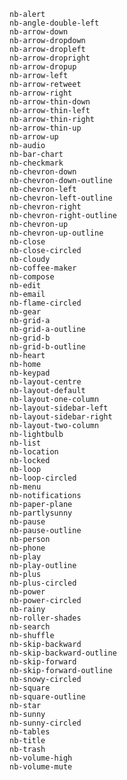 
    nb-alert
    nb-angle-double-left
    nb-arrow-down
    nb-arrow-dropdown
    nb-arrow-dropleft
    nb-arrow-dropright
    nb-arrow-dropup
    nb-arrow-left
    nb-arrow-retweet
    nb-arrow-right
    nb-arrow-thin-down
    nb-arrow-thin-left
    nb-arrow-thin-right
    nb-arrow-thin-up
    nb-arrow-up
    nb-audio
    nb-bar-chart
    nb-checkmark
    nb-chevron-down
    nb-chevron-down-outline
    nb-chevron-left
    nb-chevron-left-outline
    nb-chevron-right
    nb-chevron-right-outline
    nb-chevron-up
    nb-chevron-up-outline
    nb-close
    nb-close-circled
    nb-cloudy
    nb-coffee-maker
    nb-compose
    nb-edit
    nb-email
    nb-flame-circled
    nb-gear
    nb-grid-a
    nb-grid-a-outline
    nb-grid-b
    nb-grid-b-outline
    nb-heart
    nb-home
    nb-keypad
    nb-layout-centre
    nb-layout-default
    nb-layout-one-column
    nb-layout-sidebar-left
    nb-layout-sidebar-right
    nb-layout-two-column
    nb-lightbulb
    nb-list
    nb-location
    nb-locked
    nb-loop
    nb-loop-circled
    nb-menu
    nb-notifications
    nb-paper-plane
    nb-partlysunny
    nb-pause
    nb-pause-outline
    nb-person
    nb-phone
    nb-play
    nb-play-outline
    nb-plus
    nb-plus-circled
    nb-power
    nb-power-circled
    nb-rainy
    nb-roller-shades
    nb-search
    nb-shuffle
    nb-skip-backward
    nb-skip-backward-outline
    nb-skip-forward
    nb-skip-forward-outline
    nb-snowy-circled
    nb-square
    nb-square-outline
    nb-star
    nb-sunny
    nb-sunny-circled
    nb-tables
    nb-title
    nb-trash
    nb-volume-high
    nb-volume-mute


